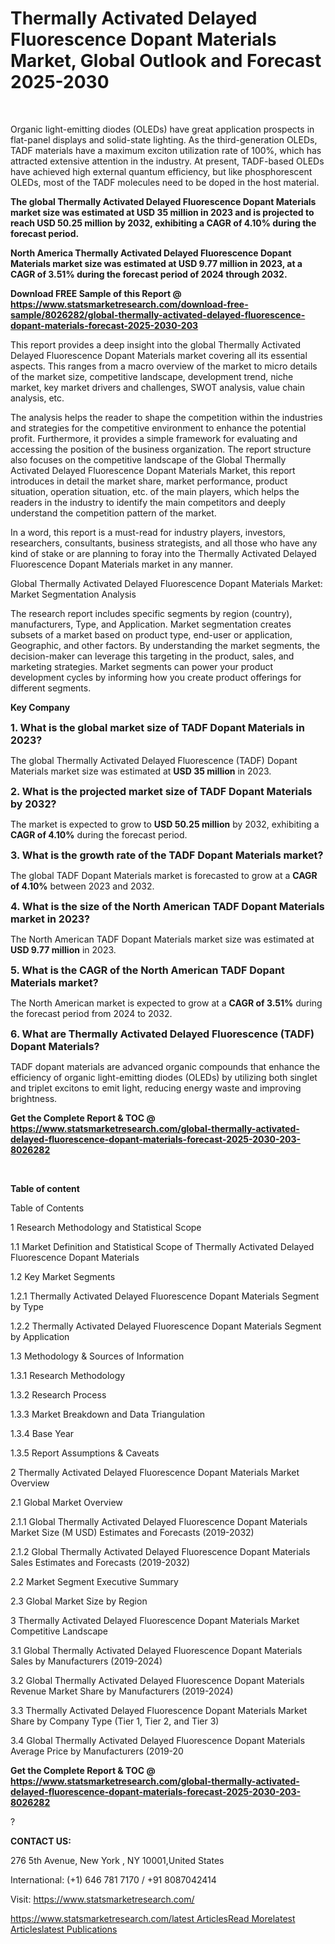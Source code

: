 <h1>Thermally Activated Delayed Fluorescence Dopant Materials Market, Global Outlook and Forecast 2025-2030</h1><br/><p>Organic light-emitting diodes (OLEDs) have great application prospects in flat-panel displays and solid-state lighting. As the third-generation OLEDs, TADF materials have a maximum exciton utilization rate of 100%, which has attracted extensive attention in the industry. At present, TADF-based OLEDs have achieved high external quantum efficiency, but like phosphorescent OLEDs, most of the TADF molecules need to be doped in the host material.</p>
 
 
 
 <p><strong>The global Thermally Activated Delayed Fluorescence Dopant Materials market size was estimated at USD 35 million in 2023 and is projected to reach USD 50.25 million by 2032, exhibiting a <strong>CAGR</strong> of 4.10% during the forecast period.</strong></p>
 
 
 
 <p><strong>North America Thermally Activated Delayed Fluorescence Dopant Materials market size was estimated at USD 9.77 million in 2023, at a <strong>CAGR</strong> of 3.51% during the forecast period of 2024 through 2032.</strong></p>
 
 
 
 <p><strong>Download FREE Sample of this Report @ <a href="https://www.statsmarketresearch.com/download-free-sample/8026282/global-thermally-activated-delayed-fluorescence-dopant-materials-forecast-2025-2030-203">https://www.statsmarketresearch.com/download-free-sample/8026282/global-thermally-activated-delayed-fluorescence-dopant-materials-forecast-2025-2030-203</a></strong></p>
 
 
 
 <p>This report provides a deep insight into the global Thermally Activated Delayed Fluorescence Dopant Materials market covering all its essential aspects. This ranges from a macro overview of the market to micro details of the market size, competitive landscape, development trend, niche market, key market drivers and challenges, SWOT analysis, value chain analysis, etc.</p>
 
 
 
 <p>The analysis helps the reader to shape the competition within the industries and strategies for the competitive environment to enhance the potential profit. Furthermore, it provides a simple framework for evaluating and accessing the position of the business organization. The report structure also focuses on the competitive landscape of the Global Thermally Activated Delayed Fluorescence Dopant Materials Market, this report introduces in detail the market share, market performance, product situation, operation situation, etc. of the main players, which helps the readers in the industry to identify the main competitors and deeply understand the competition pattern of the market.</p>
 
 
 
 <p>In a word, this report is a must-read for industry players, investors, researchers, consultants, business strategists, and all those who have any kind of stake or are planning to foray into the Thermally Activated Delayed Fluorescence Dopant Materials market in any manner.</p>
 
 
 
 <p>Global Thermally Activated Delayed Fluorescence Dopant Materials Market: Market Segmentation Analysis</p>
 
 
 
 <p>The research report includes specific segments by region (country), manufacturers, Type, and Application. Market segmentation creates subsets of a market based on product type, end-user or application, Geographic, and other factors. By understanding the market segments, the decision-maker can leverage this targeting in the product, sales, and marketing strategies. Market segments can power your product development cycles by informing how you create product offerings for different segments.</p>
 
 
 
 <p><strong>Key Company</strong></p>
 
 
 
 <p><span style="font-size:16px"><strong>1. What is the global market size of TADF Dopant Materials in 2023?</strong></span></p>
 
 
 
 <p>The global Thermally Activated Delayed Fluorescence (TADF) Dopant Materials market size was estimated at <strong>USD 35 million</strong> in 2023.</p>
 
 
 
 <p><span style="font-size:16px"><strong>2. What is the projected market size of TADF Dopant Materials by 2032?</strong></span></p>
 
 
 
 <p>The market is expected to grow to <strong>USD 50.25 million</strong> by 2032, exhibiting a <strong><strong>CAGR</strong> of 4.10%</strong> during the forecast period.</p>
 
 
 
 <p><span style="font-size:16px"><strong>3. What is the growth rate of the TADF Dopant Materials market?</strong></span></p>
 
 
 
 <p>The global TADF Dopant Materials market is forecasted to grow at a <strong><strong>CAGR</strong> of 4.10%</strong> between 2023 and 2032.</p>
 
 
 
 <p><span style="font-size:16px"><strong>4. What is the size of the North American TADF Dopant Materials market in 2023?</strong></span></p>
 
 
 
 <p>The North American TADF Dopant Materials market size was estimated at <strong>USD 9.77 million</strong> in 2023.</p>
 
 
 
 <p><span style="font-size:16px"><strong>5. What is the <strong>CAGR</strong> of the North American TADF Dopant Materials market?</strong></span></p>
 
 
 
 <p>The North American market is expected to grow at a <strong><strong>CAGR</strong> of 3.51%</strong> during the forecast period from 2024 to 2032.</p>
 
 
 
 <p><span style="font-size:16px"><strong>6. What are Thermally Activated Delayed Fluorescence (TADF) Dopant Materials?</strong></span></p>
 
 
 
 <p>TADF dopant materials are advanced organic compounds that enhance the efficiency of organic light-emitting diodes (OLEDs) by utilizing both singlet and triplet excitons to emit light, reducing energy waste and improving brightness.</p>
 
 
 
 <div><b>Get the Complete Report & TOC @ <a href="https://www.statsmarketresearch.com/global-thermally-activated-delayed-fluorescence-dopant-materials-forecast-2025-2030-203-8026282">https://www.statsmarketresearch.com/global-thermally-activated-delayed-fluorescence-dopant-materials-forecast-2025-2030-203-8026282</a></b></div>
 
 
 
 <p><br />
 
 <b>Table of content</b></p>
 
 
 
 <p>Table of Contents<br />
 
 1 Research Methodology and Statistical Scope<br />
 
 1.1 Market Definition and Statistical Scope of Thermally Activated Delayed Fluorescence Dopant Materials<br />
 
 1.2 Key Market Segments<br />
 
 1.2.1 Thermally Activated Delayed Fluorescence Dopant Materials Segment by Type<br />
 
 1.2.2 Thermally Activated Delayed Fluorescence Dopant Materials Segment by Application<br />
 
 1.3 Methodology & Sources of Information<br />
 
 1.3.1 Research Methodology<br />
 
 1.3.2 Research Process<br />
 
 1.3.3 Market Breakdown and Data Triangulation<br />
 
 1.3.4 Base Year<br />
 
 1.3.5 Report Assumptions & Caveats<br />
 
 2 Thermally Activated Delayed Fluorescence Dopant Materials Market Overview<br />
 
 2.1 Global Market Overview<br />
 
 2.1.1 Global Thermally Activated Delayed Fluorescence Dopant Materials Market Size (M USD) Estimates and Forecasts (2019-2032)<br />
 
 2.1.2 Global Thermally Activated Delayed Fluorescence Dopant Materials Sales Estimates and Forecasts (2019-2032)<br />
 
 2.2 Market Segment Executive Summary<br />
 
 2.3 Global Market Size by Region<br />
 
 3 Thermally Activated Delayed Fluorescence Dopant Materials Market Competitive Landscape<br />
 
 3.1 Global Thermally Activated Delayed Fluorescence Dopant Materials Sales by Manufacturers (2019-2024)<br />
 
 3.2 Global Thermally Activated Delayed Fluorescence Dopant Materials Revenue Market Share by Manufacturers (2019-2024)<br />
 
 3.3 Thermally Activated Delayed Fluorescence Dopant Materials Market Share by Company Type (Tier 1, Tier 2, and Tier 3)<br />
 
 3.4 Global Thermally Activated Delayed Fluorescence Dopant Materials Average Price by Manufacturers (2019-20</p>
 
 
 
 <div><b>Get the Complete Report & TOC @ <a href="https://www.statsmarketresearch.com/global-thermally-activated-delayed-fluorescence-dopant-materials-forecast-2025-2030-203-8026282">https://www.statsmarketresearch.com/global-thermally-activated-delayed-fluorescence-dopant-materials-forecast-2025-2030-203-8026282</a></b></div>
 
 
 
 <p>? </p>
 
 
 
 <p><b>CONTACT US:</b><br />
 
 276 5th Avenue, New York , NY 10001,United States<br />
 
 International: (+1) 646 781 7170 / +91 8087042414<br />
 
 Visit: <a href="https://www.statsmarketresearch.com/">https://www.statsmarketresearch.com/</a><br />
 
 <a href="https://gyeongbokgung.com">https://www.statsmarketresearch.com/</a><a href="https://hallyeomaritime.com">latest Articles</a><a href="https://jingwansa.com">Read More</a><a href="https://nguoiviet.jp/">latest Articles</a><a href="https://www.intelmarketresearch.com/">latest Publications</a></p>